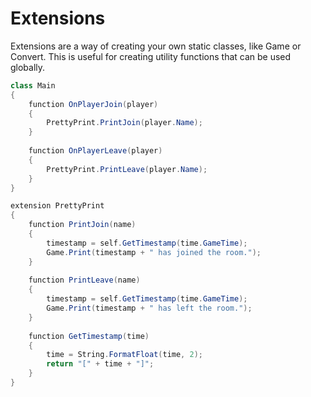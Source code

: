 # Extensions

Extensions are a way of creating your own static classes, like Game or Convert. This is useful for creating utility functions that can be used globally.

```csharp
class Main
{
    function OnPlayerJoin(player)
    {
        PrettyPrint.PrintJoin(player.Name);
    }
    
    function OnPlayerLeave(player)
    {
        PrettyPrint.PrintLeave(player.Name);
    }
}

extension PrettyPrint
{
    function PrintJoin(name)
    {
        timestamp = self.GetTimestamp(time.GameTime);
        Game.Print(timestamp + " has joined the room.");
    }
    
    function PrintLeave(name)
    {
        timestamp = self.GetTimestamp(time.GameTime);
        Game.Print(timestamp + " has left the room.");
    }
    
    function GetTimestamp(time)
    {
        time = String.FormatFloat(time, 2);
        return "[" + time + "]";
    }
}
```
